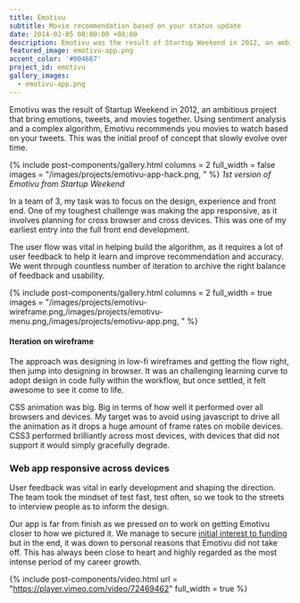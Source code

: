 ```yaml
---
title: Emotivu
subtitle: Movie recommendation based on your status update
date: 2014-02-05 08:00:00 +08:00
description: Emotivu was the result of Startup Weekend in 2012, an ambitious project that bring emotions, tweets, and movies together. Using sentiment analysis and a complex algorithm, Emotivu recommends you movies to watch based on your tweets. This was the initial proof of concept that slowly evolve over time.
featured_image: emotivu-app.png
accent_color: '#004667'
project_id: emotivu
gallery_images:
  - emotivu-app.png
---
```


Emotivu was the result of Startup Weekend in 2012, an ambitious project that bring emotions, tweets, and movies together. Using sentiment analysis and a complex algorithm, Emotivu recommends you movies to watch based on your tweets. This was the initial proof of concept that slowly evolve over time.

{% include post-components/gallery.html
	columns = 2
	full_width = false
	images = "/images/projects/emotivu-app-hack.png,
	"
%}
*1st version of Emotivu from Startup Weekend*


In a team of 3, my task was to focus on the design, experience and front end. One of my toughest challenge was making the app responsive, as it involves planning for cross browser and cross devices. This was one of my earliest entry into the full front end development.

The user flow was vital in helping build the algorithm, as it requires a lot of user feedback to help it learn and improve recommendation and accuracy. We went through countless number of iteration to archive the right balance of feedback and usability.

{% include post-components/gallery.html
	columns = 2
	full_width = true
	images = "/images/projects/emotivu-wireframe.png,/images/projects/emotivu-menu.png,/images/projects/emotivu-app.png,
	"
%}

#### Iteration on wireframe

The approach was designing in low-fi wireframes and getting the flow right, then jump into designing in browser. It was an challenging learning curve to adopt design in code fully within the workflow, but once settled, it felt awesome to see it come to life.

CSS animation was big. Big in terms of how well it performed over all browsers and devices. My target was to avoid using javascript to drive all the animation as it drops a huge amount of frame rates on mobile devices. CSS3 performed brilliantly across most devices, with devices that did not support it would simply gracefully degrade.

### Web app responsive across devices

User feedback was vital in early development and shaping the direction. The team took the mindset of test fast, test often, so we took to the streets to interview people as to inform the design.

Our app is far from finish as we pressed on to work on getting Emotivu closer to how we pictured it. We manage to secure [initial interest to funding](http://4pt5.com/emotivu-wins-techpitch-4-5/) but in the end, it was down to personal reasons that Emotivu did not take off. This has always been close to heart and highly regarded as the most intense period of my career growth.

{% include post-components/video.html
	url = "https://player.vimeo.com/video/72469462"
	full_width = true
%}
